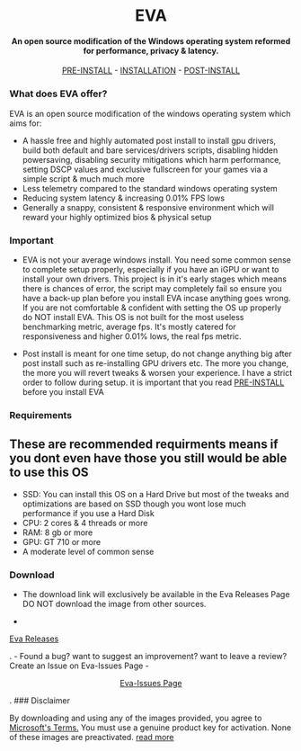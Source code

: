<h1 align="center">
</a>
  EVA
</a>
</h1>
<h4 align="center">An open source modification of the Windows operating system reformed for performance, privacy & latency.</h4>

<p align="center">
  <a href="https://github.com/AesterFF/Eva-Continued/blob/main/content/docs/PRE-INSTALL.md">PRE-INSTALL</a>
  -
  <a href="https://github.com/AesterFF/Eva-Continued/blob/main/content/docs/INSTALLATION.md">INSTALLATION</a>
  -
  <a href="https://github.com/AesterFF/Eva-Continued/blob/main/content/docs/POST-INSTALL.md">POST-INSTALL</a>
</p>

### What does EVA offer?

EVA is an open source modification of the windows operating system which aims for:

  - A hassle free and highly automated post install to install gpu drivers, build both default and bare services/drivers scripts, disabling hidden powersaving, disabling security mitigations which harm performance, setting DSCP values and exclusive fullscreen for your games via a simple script & much much more
  - Less telemetry compared to the standard windows operating system
  - Reducing system latency & increasing 0.01% FPS lows
  - Generally a snappy, consistent & responsive environment which will reward your highly optimized bios & physical setup

### Important

  - EVA is not your average windows install. You need some common sense to complete setup properly, especially if you have an iGPU or want to install your own drivers. 
    This project is in it's early stages which means there is chances of error, the script may completely fail so ensure you have a back-up plan before you install EVA incase
    anything goes wrong. If you are not comfortable & confident with setting the OS up properly do NOT install EVA. This OS is not built for the most useless benchmarking metric,
	average fps. It's mostly catered for responsiveness and higher 0.01% lows, the real fps metric.

  - Post install is meant for one time setup, do not change anything big after post install such as re-installing GPU drivers etc. The more you change, the more you will revert tweaks & worsen your experience. I have a strict order to follow during setup. it is important that you read <a href="https://github.com/AesterFF/Eva-Continued/blob/main/content/docs/PRE-INSTALL.md">PRE-INSTALL</a> before you install EVA

### Requirements
## These are recommended requirments means if you dont even have those you still would be able to use this OS
  - SSD: You can install this OS on a Hard Drive but most of the tweaks and optimizations are based on SSD though you wont lose much performance if you use a Hard Disk
  - CPU: 2 cores & 4 threads or more
  - RAM: 8 gb or more
  - GPU: GT 710 or more
  - A moderate level of common sense
 
### Download

  - The download link will exclusively be available in the Eva Releases Page DO NOT download the image from other sources.
  - <p align="center">
  <a href="https://github.com/AesterFF/Eva-Continued/releases/">Eva Releases</a>
</p>. 
  - Found a bug? want to suggest an improvement? want to leave a review? Create an Issue on Eva-Issues Page
  - <p align="center">
  <a href="https://github.com/AesterFF/Eva-Issues/">Eva-Issues Page</a>
</p>. 
### Disclaimer

By downloading and using any of the images provided, you agree to [Microsoft's Terms.](https://www.microsoft.com/en-us/Useterms/Retail/Windows/10/UseTerms_Retail_Windows_10_English.htm) You must use a genuine product key for activation. None of these images are preactivated. [read more](https://github.com/AesterFF/Eva-Continued/blob/main/DISCLAIMER.md)
